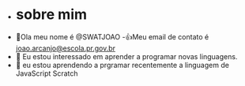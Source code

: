 - # sobre mim
- 👋Ola meu nome é @SWATJOAO
-:+1:Meu email de contato é joao.arcanjo@escola.pr.gov.br
- 👀 Eu estou interessado em aprender a programar novas linguagens.
- 🌱 eu estou aprendendo a prgramar recentemente a linguagem de JavaScript Scratch

